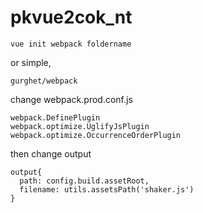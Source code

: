 # pkvue2cok_nt

```
vue init webpack foldername
```

or simple,
```
gurghet/webpack
```

change webpack.prod.conf.js
```
webpack.DefinePlugin
webpack.optimize.UglifyJsPlugin
webpack.optimize.OccurrenceOrderPlugin
```

then change output
```
output{
  path: config.build.assetRoot,
  filename: utils.assetsPath('shaker.js')
}
```
